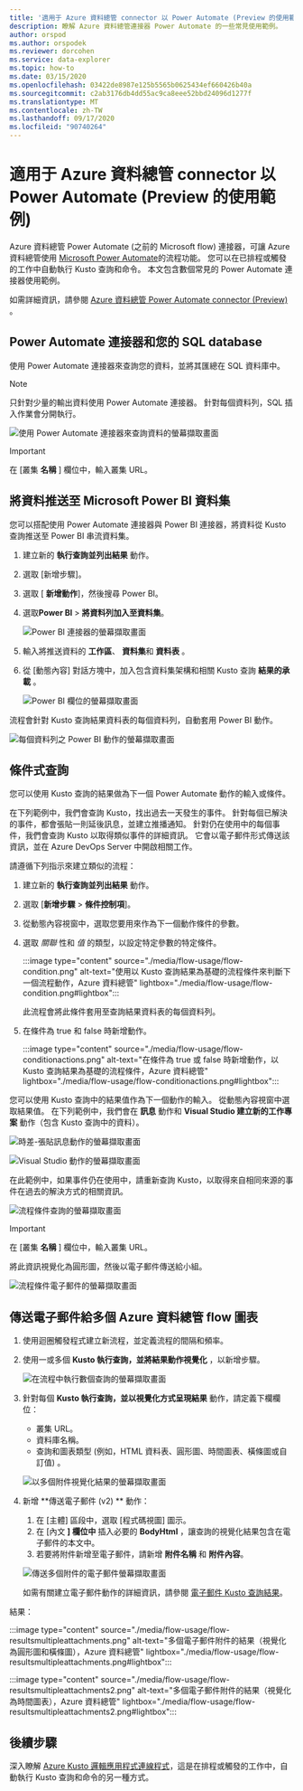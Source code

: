 ```yaml
---
title: '適用于 Azure 資料總管 connector 以 Power Automate (Preview 的使用範例) '
description: 瞭解 Azure 資料總管連接器 Power Automate 的一些常見使用範例。
author: orspod
ms.author: orspodek
ms.reviewer: dorcohen
ms.service: data-explorer
ms.topic: how-to
ms.date: 03/15/2020
ms.openlocfilehash: 03422de8987e125b5565b0625434ef660426b40a
ms.sourcegitcommit: c2ab3176db4dd55ac9ca8eee52bbd24096d1277f
ms.translationtype: MT
ms.contentlocale: zh-TW
ms.lasthandoff: 09/17/2020
ms.locfileid: "90740264"
---
```

# <a name="usage-examples-for-azure-data-explorer-connector-to-power-automate-preview"></a>適用于 Azure 資料總管 connector 以 Power Automate (Preview 的使用範例) 

Azure 資料總管 Power Automate (之前的 Microsoft flow) 連接器，可讓 Azure 資料總管使用 [Microsoft Power Automate](https://flow.microsoft.com/)的流程功能。 您可以在已排程或觸發的工作中自動執行 Kusto 查詢和命令。 本文包含數個常見的 Power Automate 連接器使用範例。

如需詳細資訊，請參閱 [Azure 資料總管 Power Automate connector (Preview) ](flow.md)。

## <a name="power-automate-connector-and-your-sql-database"></a>Power Automate 連接器和您的 SQL database

使用 Power Automate 連接器來查詢您的資料，並將其匯總在 SQL 資料庫中。

> [!Note]
> 只針對少量的輸出資料使用 Power Automate 連接器。 針對每個資料列，SQL 插入作業會分開執行。 

![使用 Power Automate 連接器來查詢資料的螢幕擷取畫面](./media/flow-usage/flow-sqlexample.png)

> [!IMPORTANT]
> 在 [叢集 **名稱** ] 欄位中，輸入叢集 URL。

## <a name="push-data-to-a-microsoft-power-bi-dataset"></a>將資料推送至 Microsoft Power BI 資料集

您可以搭配使用 Power Automate 連接器與 Power BI 連接器，將資料從 Kusto 查詢推送至 Power BI 串流資料集。

1. 建立新的 **執行查詢並列出結果** 動作。
1. 選取 [新增步驟]。
1. 選取 [ **新增動作**]，然後搜尋 Power BI。
1. 選取**Power BI**  >  **將資料列加入至資料集**。 

    ![Power BI 連接器的螢幕擷取畫面](./media/flow-usage/flow-powerbiconnector.png)

1. 輸入將推送資料的 **工作區**、 **資料集**和 **資料表** 。
1. 從 [動態內容] 對話方塊中，加入包含資料集架構和相關 Kusto 查詢 **結果的承載** 。

    ![Power BI 欄位的螢幕擷取畫面](./media/flow-usage/flow-powerbifields.png)

流程會針對 Kusto 查詢結果資料表的每個資料列，自動套用 Power BI 動作。 

![每個資料列之 Power BI 動作的螢幕擷取畫面](./media/flow-usage/flow-powerbiforeach.png)

## <a name="conditional-queries"></a>條件式查詢

您可以使用 Kusto 查詢的結果做為下一個 Power Automate 動作的輸入或條件。

在下列範例中，我們會查詢 Kusto，找出過去一天發生的事件。 針對每個已解決的事件，都會張貼一則延後訊息，並建立推播通知。
針對仍在使用中的每個事件，我們會查詢 Kusto 以取得類似事件的詳細資訊。 它會以電子郵件形式傳送該資訊，並在 Azure DevOps Server 中開啟相關工作。

請遵循下列指示來建立類似的流程：

1. 建立新的 **執行查詢並列出結果** 動作。
1. 選取 [**新增步驟**  >  **條件控制項**]。
1. 從動態內容視窗中，選取您要用來作為下一個動作條件的參數。
1. 選取 *關聯* 性和 *值* 的類型，以設定特定參數的特定條件。

    :::image type="content" source="./media/flow-usage/flow-condition.png" alt-text="使用以 Kusto 查詢結果為基礎的流程條件來判斷下一個流程動作，Azure 資料總管" lightbox="./media/flow-usage/flow-condition.png#lightbox":::

    此流程會將此條件套用至查詢結果資料表的每個資料列。
1. 在條件為 true 和 false 時新增動作。

    :::image type="content" source="./media/flow-usage/flow-conditionactions.png" alt-text="在條件為 true 或 false 時新增動作，以 Kusto 查詢結果為基礎的流程條件，Azure 資料總管" lightbox="./media/flow-usage/flow-conditionactions.png#lightbox":::

您可以使用 Kusto 查詢中的結果值作為下一個動作的輸入。 從動態內容視窗中選取結果值。
在下列範例中，我們會在 **訊息** 動作和 **Visual Studio 建立新的工作專案** 動作（包含 Kusto 查詢中的資料）。

![時差-張貼訊息動作的螢幕擷取畫面](./media/flow-usage/flow-slack.png)

![Visual Studio 動作的螢幕擷取畫面](./media/flow-usage/flow-visualstudio.png)

在此範例中，如果事件仍在使用中，請重新查詢 Kusto，以取得來自相同來源的事件在過去的解決方式的相關資訊。

![流程條件查詢的螢幕擷取畫面](./media/flow-usage/flow-conditionquery.png)

> [!IMPORTANT]
> 在 [叢集 **名稱** ] 欄位中，輸入叢集 URL。

將此資訊視覺化為圓形圖，然後以電子郵件傳送給小組。

![流程條件電子郵件的螢幕擷取畫面](./media/flow-usage/flow-conditionemail.png)

## <a name="email-multiple-azure-data-explorer-flow-charts"></a>傳送電子郵件給多個 Azure 資料總管 flow 圖表

1. 使用迴圈觸發程式建立新流程，並定義流程的間隔和頻率。 
1. 使用一或多個 **Kusto 執行查詢，並將結果動作視覺化** ，以新增步驟。 

    ![在流程中執行數個查詢的螢幕擷取畫面](./media/flow-usage/flow-severalqueries.png)

1. 針對每個 **Kusto 執行查詢，並以視覺化方式呈現結果** 動作，請定義下欄欄位：
    * 叢集 URL。
    * 資料庫名稱。
    * 查詢和圖表類型 (例如，HTML 資料表、圓形圖、時間圖表、橫條圖或自訂值) 。

    ![以多個附件視覺化結果的螢幕擷取畫面](./media/flow-usage/flow-visualizeresultsmultipleattachments.png)

1. 新增 **傳送電子郵件 (v2) ** 動作： 
    1. 在 [主體] 區段中，選取 [程式碼視圖] 圖示。
    1. 在 [內文 **] 欄位中** 插入必要的 **BodyHtml** ，讓查詢的視覺化結果包含在電子郵件的本文中。
    1. 若要將附件新增至電子郵件，請新增 **附件名稱** 和 **附件內容**。
    
    ![傳送多個附件的電子郵件螢幕擷取畫面](./media/flow-usage/flow-email-multiple-attachments.png)

    如需有關建立電子郵件動作的詳細資訊，請參閱 [電子郵件 Kusto 查詢結果](flow.md#email-kusto-query-results)。 

結果：

:::image type="content" source="./media/flow-usage/flow-resultsmultipleattachments.png" alt-text="多個電子郵件附件的結果（視覺化為圓形圖和橫條圖），Azure 資料總管" lightbox="./media/flow-usage/flow-resultsmultipleattachments.png#lightbox":::

:::image type="content" source="./media/flow-usage/flow-resultsmultipleattachments2.png" alt-text="多個電子郵件附件的結果（視覺化為時間圖表），Azure 資料總管" lightbox="./media/flow-usage/flow-resultsmultipleattachments2.png#lightbox":::

## <a name="next-steps"></a>後續步驟

深入瞭解 [Azure Kusto 邏輯應用程式連線程式](kusto/tools/logicapps.md)，這是在排程或觸發的工作中，自動執行 Kusto 查詢和命令的另一種方式。

